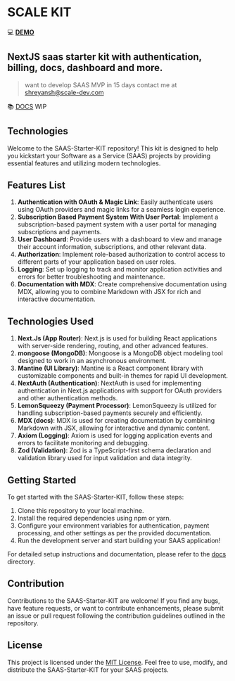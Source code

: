 # SCALE KIT

💻 [**DEMO**](https://scale-kit.vercel.app)

## NextJS saas starter kit with authentication, billing, docs, dashboard and more.

> want to develop SAAS MVP in 15 days contact me at shreyansh@scale-dev.com

📚 [DOCS](https://scale-kit.vercel.app/docs) WIP

## Technologies

Welcome to the SAAS-Starter-KIT repository! This kit is designed to help you kickstart your Software as a Service (SAAS) projects by providing essential features and utilizing modern technologies.

## Features List

1. **Authentication with OAuth & Magic Link**: Easily authenticate users using OAuth providers and magic links for a seamless login experience.
2. **Subscription Based Payment System With User Portal**: Implement a subscription-based payment system with a user portal for managing subscriptions and payments.
3. **User Dashboard**: Provide users with a dashboard to view and manage their account information, subscriptions, and other relevant data.
4. **Authorization**: Implement role-based authorization to control access to different parts of your application based on user roles.
5. **Logging**: Set up logging to track and monitor application activities and errors for better troubleshooting and maintenance.
6. **Documentation with MDX**: Create comprehensive documentation using MDX, allowing you to combine Markdown with JSX for rich and interactive documentation.

## Technologies Used

1. **Next.Js (App Router)**: Next.js is used for building React applications with server-side rendering, routing, and other advanced features.
2. **mongoose (MongoDB)**: Mongoose is a MongoDB object modeling tool designed to work in an asynchronous environment.
3. **Mantine (UI Library)**: Mantine is a React component library with customizable components and built-in themes for rapid UI development.
4. **NextAuth (Authentication)**: NextAuth is used for implementing authentication in Next.js applications with support for OAuth providers and other authentication methods.
5. **LemonSqueezy (Payment Processor)**: LemonSqueezy is utilized for handling subscription-based payments securely and efficiently.
6. **MDX (docs)**: MDX is used for creating documentation by combining Markdown with JSX, allowing for interactive and dynamic content.
7. **Axiom (Logging)**: Axiom is used for logging application events and errors to facilitate monitoring and debugging.
8. **Zod (Validation)**: Zod is a TypeScript-first schema declaration and validation library used for input validation and data integrity.

## Getting Started

To get started with the SAAS-Starter-KIT, follow these steps:

1. Clone this repository to your local machine.
2. Install the required dependencies using npm or yarn.
3. Configure your environment variables for authentication, payment processing, and other settings as per the provided documentation.
4. Run the development server and start building your SAAS application!

For detailed setup instructions and documentation, please refer to the [docs](./docs) directory.

## Contribution

Contributions to the SAAS-Starter-KIT are welcome! If you find any bugs, have feature requests, or want to contribute enhancements, please submit an issue or pull request following the contribution guidelines outlined in the repository.

## License

This project is licensed under the [MIT License](./LICENSE). Feel free to use, modify, and distribute the SAAS-Starter-KIT for your SAAS projects.
